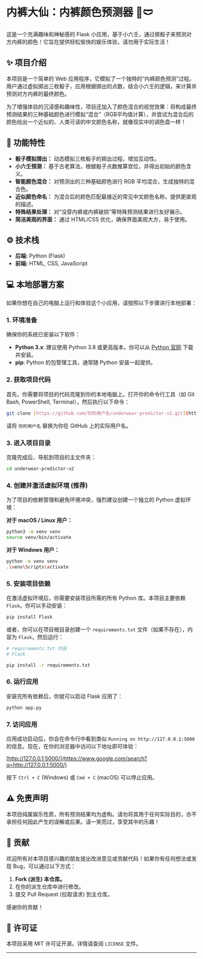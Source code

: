 # 内裤大仙：内裤颜色预测器 🔮🩲

这是一个充满趣味和神秘感的 Flask 小应用，基于小六壬，通过掷骰子来预测对方内裤的颜色！它旨在提供轻松愉快的娱乐体验，请勿用于实际生活！

## ✨ 项目介绍

本项目是一个简单的 Web 应用程序，它模拟了一个独特的“内裤颜色预测”过程。用户通过虚拟掷出三枚骰子，应用根据掷出的点数，结合小六壬的逻辑，来计算并预测对方内裤的最终颜色。

为了增强体验的沉浸感和趣味性，项目还加入了颜色混合的视觉效果：将构成最终预测结果的三种基础颜色进行模拟“混合”（RGB平均值计算），并尝试为混合后的颜色给出一个近似的、人类可读的中文颜色名称，就像现实中的调色盘一样！

## 🚀 功能特性

-   **骰子模拟掷出：** 动态模拟三枚骰子的掷出过程，增加互动性。
-   **小六壬预测：** 基于古老算法，根据骰子点数推算宫位，并得出初始的颜色含义。
-   **智能颜色混合：** 对预测出的三种基础颜色进行 RGB 平均混合，生成独特的混合色。
-   **近似颜色命名：** 为混合后的颜色匹配最接近的常见中文颜色名称，提供更直观的描述。
-   **特殊结果处理：** 对“没穿内裤或内裤破损”等特殊预测结果进行友好展示。
-   **简洁美观的界面：** 通过 HTML/CSS 优化，确保界面美观大方，易于使用。

## ⚙️ 技术栈

-   **后端:** Python (Flask)
-   **前端:** HTML, CSS, JavaScript

## 💻 本地部署方案

如果你想在自己的电脑上运行和体验这个小应用，请按照以下步骤进行本地部署：

### 1. 环境准备

确保你的系统已安装以下软件：

-   **Python 3.x**: 建议使用 Python 3.8 或更高版本。你可以从 [Python 官网](https://www.python.org/downloads/) 下载并安装。
-   **pip**: Python 的包管理工具，通常随 Python 安装一起提供。

### 2. 获取项目代码

首先，你需要将项目的代码克隆到你的本地电脑上。打开你的命令行工具（如 Git Bash, PowerShell, Terminal），然后执行以下命令：

```bash
git clone [https://github.com/你的用户名/underwear-predictor-v2.git](https://github.com/你的用户名/underwear-predictor-v2.git)
````

请将 `你的用户名` 替换为你在 GitHub 上的实际用户名。

### 3\. 进入项目目录

克隆完成后，导航到项目的主文件夹：

```bash
cd underwear-predictor-v2
```

### 4\. 创建并激活虚拟环境 (推荐)

为了项目的依赖管理和避免环境冲突，强烈建议创建一个独立的 Python 虚拟环境：

**对于 macOS / Linux 用户：**

```bash
python3 -m venv venv
source venv/bin/activate
```

**对于 Windows 用户：**

```bash
python -m venv venv
.\venv\Scripts\activate
```

### 5\. 安装项目依赖

在激活虚拟环境后，你需要安装项目所需的所有 Python 库。本项目主要依赖 `Flask`。你可以手动安装：

```bash
pip install Flask
```

或者，你可以在项目根目录创建一个 `requirements.txt` 文件（如果不存在），内容为 `Flask`，然后运行：

```bash
# requirements.txt 内容
# Flask

pip install -r requirements.txt
```

### 6\. 运行应用

安装完所有依赖后，你就可以启动 Flask 应用了：

```bash
python app.py
```

### 7\. 访问应用

应用成功启动后，你会在命令行中看到类似 `Running on http://127.0.0.1:5000` 的信息。现在，在你的浏览器中访问以下地址即可体验：

[http://127.0.0.1:5000/](https://www.google.com/search?q=http://127.0.0.1:5000/)

按下 `Ctrl + C` (Windows) 或 `Cmd + C` (macOS) 可以停止应用。

## ⚠️ 免责声明

本项目纯属娱乐性质，所有预测结果均为虚构。请勿将其用于任何实际目的，亦不承担任何因此产生的误解或后果。请一笑而过，享受其中的乐趣！

## 🤝 贡献

欢迎所有对本项目感兴趣的朋友提出改进意见或贡献代码！如果你有任何想法或发现 Bug，可以通过以下方式：

1.  **Fork (派生) 本仓库。**
2.  在你的派生仓库中进行修改。
3.  提交 Pull Request (拉取请求) 到主仓库。

感谢你的贡献！

## 📄 许可证

本项目采用 MIT 许可证开源。详情请查阅 `LICENSE` 文件。

-----
